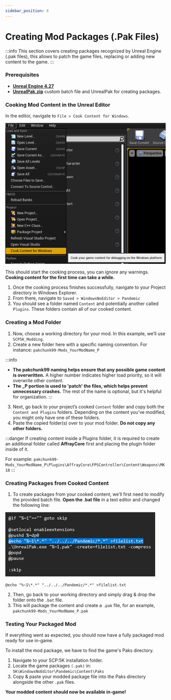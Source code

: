 ```yaml
---
sidebar_position: 4
---
```


# Creating Mod Packages (.Pak Files)

:::info
This section covers creating packages recognized by Unreal Engine (.pak files), this allows to patch the game files, replacing or adding new content to the game.
:::

### Prerequisites

* **[Unreal Engine 4.27](https://www.unrealengine.com/en-US/download)**
* **[UnrealPak.zip](assets/UnrealPak.zip)** custom batch file and UnrealPak for creating packages.

### Cooking Mod Content in the Unreal Editor

In the editor, navigate to `File > Cook Content for Windows`.

![contentcooking.png](assets/contentcooking.png)

This should start the cooking process, you can ignore any warnings. **Cooking content for the first time can take a while.**

1. Once the cooking process finishes successfully, navigate to your Project directory in Windows Explorer.
2. From there, navigate to `Saved > WindowsNoEditor > Pandemic`
3. You should see a folder named `Content` and potentially another called `Plugins`. These folders contain all of our cooked content.

### Creating a Mod Folder

1. Now, choose a working directory for your mod. In this example, we’ll use `SCP5K_Modding`.
2. Create a new folder here with a specific naming convention. For instance: `pakchunk99-Mods_YourModName_P`

:::info
* **The pakchunk99 naming helps ensure that any possible game content is overwritten.** A higher number indicates higher load priority, so it will overwrite other content.
* **The _P portion is used to 'patch' the files, which helps prevent unnecessary crashes.** The rest of the name is optional, but it's helpful for organization.
:::
 
3. Next, go back to your project’s cooked `Content` folder and copy both the `Content and Plugins` folders. Depending on the content you’ve modified, you might only have one of these folders.
4. Paste the copied folder(s) over to your mod folder. **Do not copy any other folders.**

:::danger
If creating content inside a Plugins folder, it is required to create an additional folder called **AffrayCore** first and placing the plugin folder inside of it. 

For example: `pakchunk99-Mods_YourModName_P\Plugins\AffrayCore\FPSController\Content\Weapons\MK18`
::: 

### Creating Packages from Cooked Content

1. To create packages from your cooked content, we’ll first need to modify the provided batch file.  **Open the .bat file** in a text editor and changed the following line:
   
![batchfile.png](assets/batchfile.png)

`@echo "%~1\*.*" "../../../Pandemic/*.*" >filelist.txt`

2. Then, go back to your working directory and simply drag & drop the folder onto the `.bat` file.
3. This will package the content and create a `.pak` file, for an example, `pakchunk99-Mods_YourModName_P.pak`

### Testing Your Packaged Mod

If everything went as expected, you should now have a fully packaged mod ready for use in-game.

To install the mod package, we have to find the game's Paks directory.

1. Navigate to your SCP:5K installation folder.
2. Locate the game packages `(.pak)` in: `5K\WindowsNoEditor\Pandemic\Content\Paks`
3. Copy & paste your modded package file into the Paks directory alongside the other `.pak` files.

**Your modded content should now be available in-game!**




